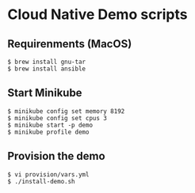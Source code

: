 # Cloud Native Demo scripts

## Requirenments  (MacOS)

    $ brew install gnu-tar
    $ brew install ansible

## Start Minikube

    $ minikube config set memory 8192
    $ minikube config set cpus 3
    $ minikube start -p demo
    $ minikube profile demo


## Provision the demo

    $ vi provision/vars.yml
    $ ./install-demo.sh